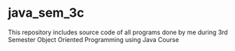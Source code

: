 # java_sem_3c
This repository includes source code of all programs done by me during 3rd Semester Object Oriented Programming using Java Course
